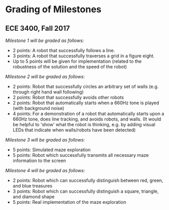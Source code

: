 # Grading of Milestones
## ECE 3400, Fall 2017

_Milestone 1 will be graded as follows:_

* 2 points: A robot that successfully follows a line.
* 3 points: A robot that successfully traverses a grid in a figure eight.
* Up to 5 points will be given for implementation (related to the robustness of the solution and the speed of the robot)

_Milestone 2 will be graded as follows:_

* 2 points: Robot that successfully circles an arbitrary set of walls (e.g. through right hand wall following)
* 2 points: Robot that successfully avoids other robots
* 2 points: Robot that automatically starts when a 660Hz tone is played (with background noise)
* 4 points: For a demonstration of a robot that automatically starts upon a 660Hz tone, does line tracking, and avoids robots, and walls.
(It would be helpful to 'show' what the robot is thinking, e.g. by adding visual LEDs that indicate when walls/robots have been detected)

_Milestone 3 will be graded as follows:_

* 5 points: Simulated maze exploration
* 5 points: Robot which successfully transmits all necessary maze information to the screen

_Milestone 4 will be graded as follows:_

* 2 points: Robot which can successfully distinguish between red, green, and blue treasures
* 3 points: Robot which can successfully distinguish a square, triangle, and diamond shape
* 5 points: Real implementation of the maze exploration
